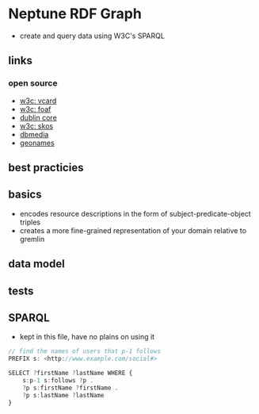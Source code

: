 # Neptune RDF Graph

- create and query data using W3C's SPARQL

## links

### open source

- [w3c: vcard](https://www.w3.org/TR/vcard-rdf/)
- [w3c: foaf](http://xmlns.com/foaf/0.1/)
- [dublin core](https://www.dublincore.org/)
- [w3c: skos](https://www.w3.org/2004/02/skos/)
- [dbmedia](https://en.wikipedia.org/wiki/DBpedia)
- [geonames](https://en.wikipedia.org/wiki/GeoNames)

## best practicies

## basics

- encodes resource descriptions in the form of subject-predicate-object triples
- creates a more fine-grained representation of your domain relative to gremlin

## data model

## tests

## SPARQL

- kept in this file, have no plains on using it

```ts
// find the names of users that p-1 follows
PREFIX s: <http://www.example.com/social#>

SELECT ?firstName ?lastName WHERE {
    s:p-1 s:follows ?p .
    ?p s:firstName ?firstName .
    ?p s:lastName ?lastName
}

```
